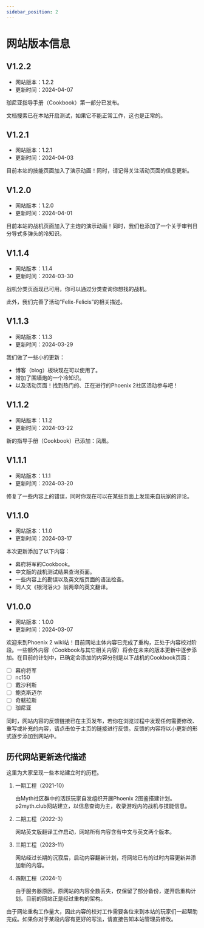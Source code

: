 ```yaml
---
sidebar_position: 2
---
```


# 网站版本信息

## V1.2.2

- 网站版本：1.2.2
- 更新时间：2024-04-07

珈尼亚指导手册（Cookbook）第一部分已发布。

文档搜索已在本站开启测试，如果它不能正常工作，这也是正常的。

## V1.2.1

- 网站版本：1.2.1
- 更新时间：2024-04-03

目前本站的技能页面加入了演示动画！同时，请记得关注活动页面的信息更新。

## V1.2.0

- 网站版本：1.2.0
- 更新时间：2024-04-01

目前本站的战机页面加入了主炮的演示动画！同时，我们也添加了一个关于审判日分导式多弹头的冷知识。

## V1.1.4

- 网站版本：1.1.4
- 更新时间：2024-03-30

战机分类页面现已可用，你可以通过分类查询你想找的战机。

此外，我们完善了活动“Felix-Felicis”的相关描述。

## V1.1.3

- 网站版本：1.1.3
- 更新时间：2024-03-29

我们做了一些小的更新：
- 博客（blog）板块现在可以使用了。
- 增加了围墙炮的一个冷知识。
- 以及活动页面！找到热门的、正在进行的Phoenix 2社区活动参与吧！

## V1.1.2

- 网站版本：1.1.2
- 更新时间：2024-03-22

新的指导手册（Cookbook）已添加：凤凰。

## V1.1.1

- 网站版本：1.1.1
- 更新时间：2024-03-20

修复了一些内容上的错误，同时你现在可以在某些页面上发现来自玩家的评论。

## V1.1.0

- 网站版本：1.1.0
- 更新时间：2024-03-17

本次更新添加了以下内容：
- 幕府将军的Cookbook。
- 中文版的战机测试结果查询页面。
- 一些内容上的勘误以及英文版页面的语法检查。
- 同人文《银河浴火》前两章的英文翻译。

## V1.0.0

- 网站版本：1.0.0
- 更新时间：2024-03-07

欢迎来到Phoenix 2 wiki站！目前网站主体内容已完成了重构，正处于内容校对阶段。一些额外内容（Cookbook与其它相关内容）将会在未来的版本更新中逐步添加。在目前的计划中，已确定会添加的内容分别是以下战机的Cookbook页面：

- [ ] 幕府将军
- [ ] nc150
- [ ] 戴沙利斯
- [ ] 鲍克斯迈尔
- [ ] 奇魃拉斯
- [ ] 珈尼亚

同时，网站内容的反馈链接已在主页发布，若你在浏览过程中发现任何需要修改、重写或补充的内容，请点击位于主页的链接进行反馈。反馈的内容将以小更新的形式逐步添加到网站中。

## 历代网站更新迭代描述

这里为大家呈现一些本站建立时的历程。

1. 一期工程（2021-10）

    由Myth社区群中的活跃玩家自发组织开展Phoenix 2图鉴搭建计划。p2myth.club网站建立，以信息查询为主，收录游戏内的战机与技能信息。

2. 二期工程（2022-3）

    网站英文版翻译工作启动，网站所有内容含有中文与英文两个版本。

3. 三期工程（2023-11）

    网站经过长期的沉寂后，启动内容翻新计划，将网站已有的过时内容更新并添加新的内容。

4. 四期工程（2024-1）

    由于服务器原因，原网站的内容全数丢失，仅保留了部分备份，遂开启重构计划。目前的网站正是经过重构的架构。

由于网站重构工作量大，因此内容的校对工作需要各位来到本站的玩家们一起帮助完成。如果你对于某段内容有更好的写法，请直接告知本站管理员修改。